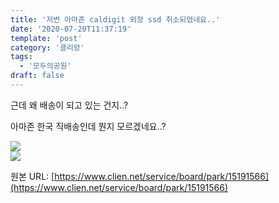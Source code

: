 ```yaml
---
title: '저번 아마존 caldigit 외장 ssd 취소되었네요..'
date: '2020-07-20T11:37:19'
template: 'post'
category: '클리앙'
tags: 
  - '모두의공원'
draft: false
---
```


근데 왜 배송이 되고 있는 건지..?

아마존 한국 직배송인데 뭔지 모르겠네요..?

![](https://i.imgur.com/CIsXCmu.jpg)  
![](https://i.imgur.com/QvMPIxO.jpg)

원본 URL: [https://www.clien.net/service/board/park/15191566](https://www.clien.net/service/board/park/15191566)